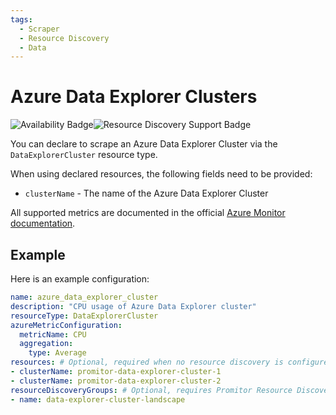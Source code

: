 ```yaml
---
tags:
  - Scraper
  - Resource Discovery
  - Data
---
```


# Azure Data Explorer Clusters

![Availability Badge](https://img.shields.io/badge/Available%20Starting-v2.0-green.svg)![Resource Discovery Support Badge](https://img.shields.io/badge/Support%20for%20Resource%20Discovery-Yes-green.svg)

You can declare to scrape an Azure Data Explorer Cluster via the `DataExplorerCluster` resource
type.

When using declared resources, the following fields need to be provided:

- `clusterName` - The name of the Azure Data Explorer Cluster

All supported metrics are documented in the official [Azure Monitor documentation](https://learn.microsoft.com/en-us/azure/azure-monitor/essentials/metrics-supported#microsoftkustoclusters).

## Example

Here is an example configuration:

```yaml
name: azure_data_explorer_cluster
description: "CPU usage of Azure Data Explorer cluster"
resourceType: DataExplorerCluster
azureMetricConfiguration:
  metricName: CPU
  aggregation:
    type: Average
resources: # Optional, required when no resource discovery is configured
- clusterName: promitor-data-explorer-cluster-1
- clusterName: promitor-data-explorer-cluster-2
resourceDiscoveryGroups: # Optional, requires Promitor Resource Discovery agent (https://promitor.io/concepts/how-it-works#using-resource-discovery)
- name: data-explorer-cluster-landscape
```
